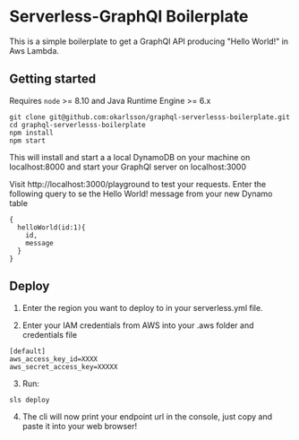 # Serverless-GraphQl Boilerplate

This is a simple boilerplate to get a GraphQl API producing "Hello World!" in Aws Lambda.  

## Getting started

Requires `node` >= 8.10 and Java Runtime Engine >= 6.x

```
git clone git@github.com:okarlsson/graphql-serverlesss-boilerplate.git
cd graphql-serverlesss-boilerplate
npm install
npm start
```
This will install and start a a local DynamoDB on your machine on localhost:8000 and start your GraphQl server on localhost:3000

Visit http://localhost:3000/playground to test your requests. Enter the following query to se the Hello World! message from your new Dynamo table

```
{
  helloWorld(id:1){
    id,
    message
  }
}
```

## Deploy

1) Enter the region you want to deploy to in your serverless.yml file.

2) Enter your IAM credentials from AWS into your .aws folder and credentials file

```
[default]
aws_access_key_id=XXXX
aws_secret_access_key=XXXXX
```

3) Run:
```
sls deploy
```

4) The cli will now print your endpoint url in the console, just copy and paste it into your web browser!

